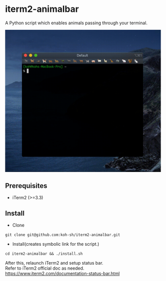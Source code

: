 # iterm2-animalbar

A Python script which enables animals passing through your terminal.

![Gif](/gifs/demo.gif)

## Prerequisites

- iTerm2 (>=3.3)

## Install

- Clone

```
git clone git@github.com:koh-sh/iterm2-animalbar.git
```

- Install(creates symbolic link for the script.)

```
cd iterm2-animalbar && ./install.sh
```

After this, relaunch iTerm2 and setup status bar.  
Refer to iTerm2 official doc as needed.  
https://www.iterm2.com/documentation-status-bar.html
